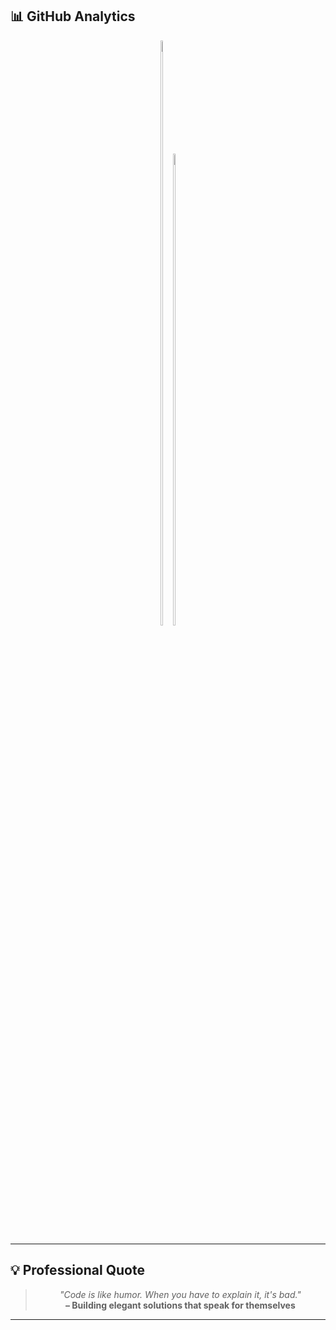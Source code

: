 ## 📊 **GitHub Analytics**

<div align="center">

<a href="https://github.com/shivamnox" style="display:inline-block">
  <img src="https://github-readme-stats.vercel.app/api?username=shivamnox&show_icons=true&theme=tokyonight&hide_border=true&count_private=true&include_all_commits=true" width="49%" />
</a><a href="https://github.com/shivamnox" style="display:inline-block">
  <img src="https://github-readme-stats.vercel.app/api/top-langs/?username=shivamnox&layout=compact&theme=tokyonight&hide_border=true&langs_count=8" width="44%" />
</a>

</div>


---

## 💡 **Professional Quote**

<div align="center">

> *"Code is like humor. When you have to explain it, it's bad."*  
> **– Building elegant solutions that speak for themselves**

</div>

---
